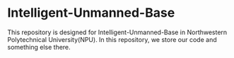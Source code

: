 # Intelligent-Unmanned-Base
This repository is designed for Intelligent-Unmanned-Base in Northwestern Polytechnical University(NPU). In this repository, we store our code and something else there.
